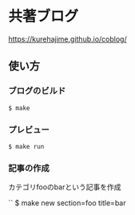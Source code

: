 # 共著ブログ

https://kurehajime.github.io/coblog/

## 使い方

### ブログのビルド

```
$ make
```

### プレビュー

```
$ make run
```


### 記事の作成

カテゴリfooのbarという記事を作成

``
$ make new section=foo title=bar
```